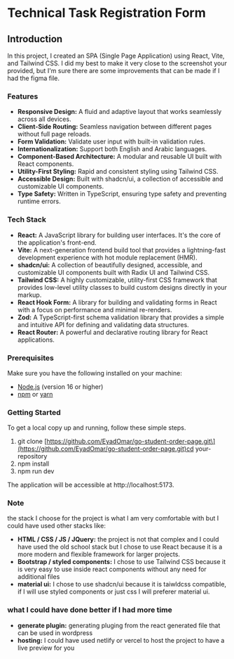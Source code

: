 # Technical Task Registration Form

## Introduction

In this project, I created an SPA (Single Page Application) using React, Vite, and Tailwind CSS. I did my best to make it very close to the screenshot your provided, but I'm sure there are some improvements that can be made if I had the figma file.

### Features

- **Responsive Design:** A fluid and adaptive layout that works seamlessly across all devices.
- **Client-Side Routing:** Seamless navigation between different pages without full page reloads.
- **Form Validation:** Validate user input with built-in validation rules.
- **Internationalization:** Support both English and Arabic languages.
- **Component-Based Architecture:** A modular and reusable UI built with React components.
- **Utility-First Styling:** Rapid and consistent styling using Tailwind CSS.
- **Accessible Design:** Built with shadcn/ui, a collection of accessible and customizable UI components.
- **Type Safety:** Written in TypeScript, ensuring type safety and preventing runtime errors.

### Tech Stack

- **React:** A JavaScript library for building user interfaces. It's the core of the application's front-end.
- **Vite:** A next-generation frontend build tool that provides a lightning-fast development experience with hot module replacement (HMR).
- **shadcn/ui:** A collection of beautifully designed, accessible, and customizable UI components built with Radix UI and Tailwind CSS.
- **Tailwind CSS:** A highly customizable, utility-first CSS framework that provides low-level utility classes to build custom designs directly in your markup.
- **React Hook Form:** A library for building and validating forms in React with a focus on performance and minimal re-renders.
- **Zod:** A TypeScript-first schema validation library that provides a simple and intuitive API for defining and validating data structures.
- **React Router:** A powerful and declarative routing library for React applications.

### Prerequisites

Make sure you have the following installed on your machine:

- [Node.js](https://nodejs.org/) (version 16 or higher)
- [npm](https://www.npmjs.com/) or [yarn](https://yarnpkg.com/)

### Getting Started

To get a local copy up and running, follow these simple steps.

1.  git clone \[https://github.com/EyadOmar/go-student-order-page.git\](https://github.com/EyadOmar/go-student-order-page.git)cd your-repository
2.  npm install
3.  npm run dev

The application will be accessible at http://localhost:5173.

### Note

the stack I choose for the project is what I am very comfortable with but I could have used other stacks like:

- **HTML / CSS / JS / JQuery:** the project is not that complex and I could have used the old school stack but I chose to use React because it is a more modern and flexible framework for larger projects.
- **Bootstrap / styled components:** I chose to use Tailwind CSS because it is very easy to use inside react components without any need for additional files
- **material ui:** I chose to use shadcn/ui because it is taiwldcss compatible, if I will use styled components or just css I will preferer material ui.

### what I could have done better if I had more time
- **generate plugin:** generating pluging from the react generated file that can be used in wordpress
- **hosting:** I could have used netlify or vercel to host the project to have a live preview for you
